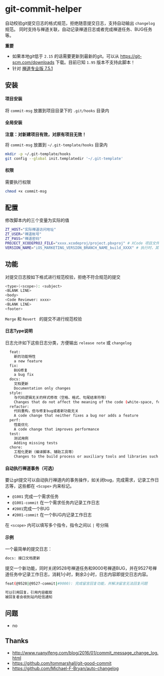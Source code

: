 # git-commit-helper

自动校验git提交日志的格式规范，拒绝随意提交日志，支持自动输出 `changelog` 规范。
同时支持与禅道关联，自动记录禅道日志或者完成禅道任务、BUG任务等。

__重要__

* 如果本地git低于 `2.15` 的话需要更新到最新的git。可以从 https://git-scm.com/downloads 下载。目前已知 `1.95` 版本不支持此脚本！
* 针对 [禅道专业版 7.5.1](https://www.zentao.net/) 

## 安装

#### 项目安装

将 `commit-msg` 放置到项目目录下的 `.git/hooks` 目录内

#### 全局安装

__注意：对新建项目有效，对原有项目无效！__

将 `commit-msg` 放置到 `~/.git-template/hooks` 目录内

```bash
mkdir -p ~/.git-template/hooks
git config --global init.templatedir '~/.git-template'
```

#### 权限

需要执行权限

```bash
chmod +x commit-msg
```



## 配置

修改脚本内的三个变量为实际的值

```bash
ZT_HOST="实际禅道访问地址"
ZT_USER="禅道帐号"
ZT_PASS="禅道密码"
PROJECT_XCODEPROJ_FILE="xxxx.xcodeproj/project.pbxproj" # XCode 项目文件, 用来查询版本号
VERSION_NAME="iOS_MARKETING_VERSION_BRANCH_NAME_build_XXXX" # 执行时，其中的 MARKETING_VERSION 会换成当前的版本号；BRANCH_NAME 会换成当前的分支名 (分支 feature/A/1 的名称是 1）
```

## 功能

对提交日志按如下格式进行规范校验，拒绝不符合规范的提交

```bash
<type>(<scope>): <subject>
<BLANK LINE>
<body>
<Code Reviewer: xxxx>
<BLANK LINE>
<footer>
```

`Merge` 和 `Revert ` 的提交不进行规范校验

#### 日志Type说明

日志允许如下这些日志分类，方便输出 `release note` 或 `changelog`

```bash
  feat:
    新的功能特性
    a new feature
  fix:
    BUG修复
    a bug fix
  docs:
    文档更新
    Documentation only changes
  style:
    与代码逻辑无关的样式修改（空格、格式、句尾结束符等）
    Changes that do not affect the meaning of the code (white-space, formatting, missing semi-colons, etc)
  refactor:
    代码重构，但与修复bug或者新功能无关
    A code change that neither fixes a bug nor adds a feature
  perf:
    性能优化
    A code change that improves performance
  test:
    测试用例
    Adding missing tests
  chore:
    工程化更新（编译脚本、辅助工具等）
    Changes to the build process or auxiliary tools and libraries such as documentation generatio
```

#### 自动执行禅道事务（可选）

要让git提交可以自动执行禅道内的事务操作，如关闭bug，完成需求，记录工作日志等，这些都在 `<Scope>` 内来标记。

- `@1001` 完成一个需求任务
- `@1001-commit` 在一个需求任务内记录工作日志
- `#2001`完成一个BUG
- `#2001-commit` 在一个BUG内记录工作日志

在 `<scope>` 内可以填写多个指令，指令之间以 `|` 号分隔

#### 示例

一个最简单的提交日志：

```bash
docs: 接口文档更新
```

提交一个新功能，同时关闭9528号禅道任务和9000号禅道BUG，并在9527号禅道任务中记录工作日志，消耗1小时，剩余2小时，日志内容即提交日志内容。

```bash
feat(@9528|@9527-commit|#9000): 完成留言回复功能，并解决留言无法回复问题

可以引用回复，引用内容截取
被回复者会收到站内短信通知
```

## 问题

- no

## Thanks

- http://www.ruanyifeng.com/blog/2016/01/commit_message_change_log.html
- https://github.com/tommarshall/git-good-commit
- https://github.com/Michael-F-Bryan/auto-changelog
